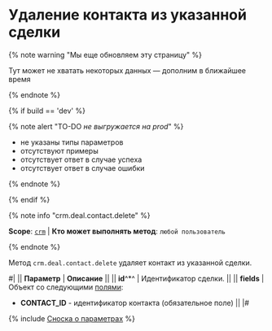 # Удаление контакта из указанной сделки

{% note warning "Мы еще обновляем эту страницу" %}

Тут может не хватать некоторых данных — дополним в ближайшее время

{% endnote %}

{% if build == 'dev' %}

{% note alert "TO-DO _не выгружается на prod_" %}

- не указаны типы параметров
- отсутствуют примеры
- отсутствует ответ в случае успеха
- отсутствует ответ в случае ошибки

{% endnote %}

{% endif %}

{% note info "crm.deal.contact.delete" %}

**Scope**: [`crm`](../../../scopes/permissions.md) | **Кто может выполнять метод**: `любой пользователь`

{% endnote %}

Метод `crm.deal.contact.delete` удаляет контакт из указанной сделки.

#|
|| **Параметр** | **Описание** ||
|| **id**^*^ | Идентификатор сделки. ||
|| **fields** | Объект со следующими [полями](./crm-deal-contact-fields.md): 
- **CONTACT_ID** - идентификатор контакта (обязательное поле) ||
|#

{% include [Сноска о параметрах](../../../../_includes/required.md) %}